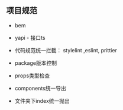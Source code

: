 ## 项目规范

* bem

* yapi - 接口ts
* 代码规范统一拦截： stylelint ,eslint, prittier
* package版本控制
* props类型检查
* components统一导出
* 文件夹下index统一抛出

